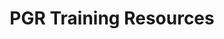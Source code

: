 ---
title: PGR Training Resources
summary: 
tags:
- PGR Documents
date: 

# Optional external URL for project (replaces project detail page).
external_link: "https://uob.sharepoint.com/teams/grp-ggy-postgrad/Shared%20Documents/Forms/AllItems.aspx?viewid=23b21ecf%2D2c8f%2D446b%2D9b7b%2De9cd79bdeeae&id=%2Fteams%2Fgrp%2Dggy%2Dpostgrad%2FShared%20Documents%2FTraining"

image:
  caption: 
  focal_point: Smart

links:

url_code: ""
url_pdf: ""
url_slides: ""
url_video: ""

# Slides (optional).
#   Associate this project with Markdown slides.
#   Simply enter your slide deck's filename without extension.
#   E.g. `slides = "example-slides"` references `content/slides/example-slides.md`.
#   Otherwise, set `slides = ""`.
slides: 
---